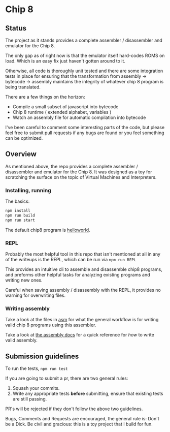 # Chip 8


## Status

The project as it stands provides a complete assembler / disassembler and emulator for the Chip 8.

The only gap as of right now is that the emulator itself hard-codes ROMS on load.
Which is an easy fix just haven't gotten around to it.

Otherwise, all code is thoroughly unit tested and there are some integration tests in place for ensuring that the transformation from assembly -> bytecode -> assembly maintains the integrity of whatever chip 8 program is being translated.

There are a few things on the horizon:

- Compile a small subset of javascript into bytecode
- Chip 8 runtime ( extended alphabet, variables )
- Watch an assembly file for automatic compilation into bytecode

I've been careful to comment some interesting parts of the code, but please feel free to submit pull requests if any bugs are found or you feel something can be optimized.

## Overview

As mentioned above, the repo provides a complete assembler / disassembler and emulator for the Chip 8. It was designed as a toy for scratching the surface on the topic of Virtual Machines and Interpreters.

### Installing, running

The basics:

```bash
npm install
npm run build
npm run start
```

The default chip8 program is [helloworld](asm/hello-world).


### REPL

Probably the most helpful tool in this repo that isn't mentioned at all in any of the writeups is the REPL, which can be run via `npm run REPL`

This provides an intuitive cli to assemble and disassemble chip8 programs, and preforms other helpful tasks for analyzing existing programs and writing new ones.

Careful when saving assembly / disassembly with the REPL, it provides no warning for overwriting files.

### Writing assembly

Take a look at the files in [asm](asm/) for what the general workflow is for writing valid chip 8 programs using this assembler.

Take a look at [the assembly docs](AssemblyDocs.md) for a quick reference for *how* to write valid assembly.

## Submission guidelines

To run the tests, `npm run test`

If you are going to submit a pr, there are two general rules:

1. Squash your commits.
2. Write any appropriate tests **before** submitting, ensure that existing tests are still passing.

PR's will be rejected if they don't follow the above two guidelines.

Bugs, Comments and Requests are encouraged, the general rule is: Don't be a Dick. Be civil and gracious: this is a toy project that
I build for fun.
